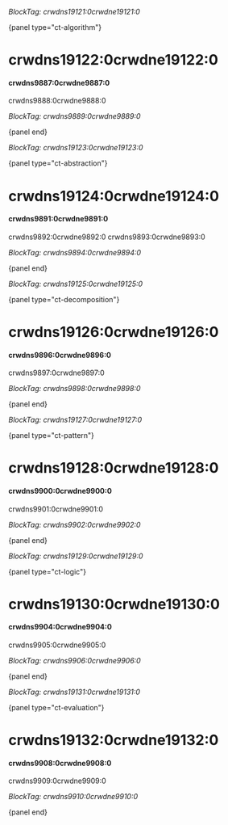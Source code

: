 *BlockTag: crwdns19121:0crwdne19121:0*

{panel type="ct-algorithm"}

# crwdns19122:0crwdne19122:0

#### crwdns9887:0crwdne9887:0

crwdns9888:0crwdne9888:0

*BlockTag: crwdns9889:0crwdne9889:0*

{panel end}

*BlockTag: crwdns19123:0crwdne19123:0*

{panel type="ct-abstraction"}

# crwdns19124:0crwdne19124:0

#### crwdns9891:0crwdne9891:0

crwdns9892:0crwdne9892:0 crwdns9893:0crwdne9893:0

*BlockTag: crwdns9894:0crwdne9894:0*

{panel end}

*BlockTag: crwdns19125:0crwdne19125:0*

{panel type="ct-decomposition"}

# crwdns19126:0crwdne19126:0

#### crwdns9896:0crwdne9896:0

crwdns9897:0crwdne9897:0

*BlockTag: crwdns9898:0crwdne9898:0*

{panel end}

*BlockTag: crwdns19127:0crwdne19127:0*

{panel type="ct-pattern"}

# crwdns19128:0crwdne19128:0

#### crwdns9900:0crwdne9900:0

crwdns9901:0crwdne9901:0

*BlockTag: crwdns9902:0crwdne9902:0*

{panel end}

*BlockTag: crwdns19129:0crwdne19129:0*

{panel type="ct-logic"}

# crwdns19130:0crwdne19130:0

#### crwdns9904:0crwdne9904:0

crwdns9905:0crwdne9905:0

*BlockTag: crwdns9906:0crwdne9906:0*

{panel end}

*BlockTag: crwdns19131:0crwdne19131:0*

{panel type="ct-evaluation"}

# crwdns19132:0crwdne19132:0

#### crwdns9908:0crwdne9908:0

crwdns9909:0crwdne9909:0

*BlockTag: crwdns9910:0crwdne9910:0*

{panel end}